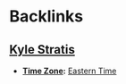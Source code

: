 
# Backlinks
## [Kyle Stratis](<Kyle Stratis.md>)
- **[Time Zone](<Time Zone.md>):** [Eastern Time](<Eastern Time.md>)

